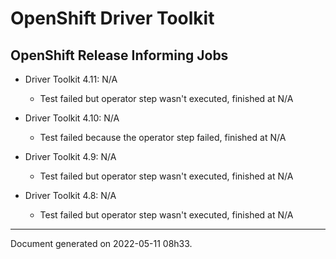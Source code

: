 
OpenShift Driver Toolkit
========================

OpenShift Release Informing Jobs
--------------------------------



* Driver Toolkit 4.11: N/A
  - Test failed but operator step wasn't executed, finished at N/A








* Driver Toolkit 4.10: N/A
  - Test failed because the operator step failed, finished at N/A








* Driver Toolkit 4.9: N/A
  - Test failed but operator step wasn't executed, finished at N/A








* Driver Toolkit 4.8: N/A
  - Test failed but operator step wasn't executed, finished at N/A






---
Document generated on 2022-05-11 08h33.
